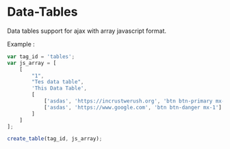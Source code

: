 # Data-Tables
Data tables support for ajax with array javascript format.

Example :

```javascript
var tag_id = 'tables';
var js_array = [
    [
        "1",
        "Tes data table", 
        'This Data Table', 
        [
            ['asdas', 'https://incrustwerush.org', 'btn btn-primary mx-1'],
            ['asdas', 'https://www.google.com', 'btn btn-danger mx-1']
        ]
    ]
];

create_table(tag_id, js_array);
```
